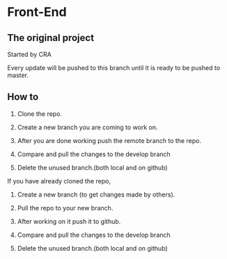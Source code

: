 <!-- @format -->

# Front-End

## The original project

Started by CRA

Every update will be pushed to this branch until it is ready to be pushed to master.

## How to

1. Clone the repo.

2. Create a new branch you are coming to work on.

3. After you are done working push the remote branch to the repo.

4. Compare and pull the changes to the develop branch

5. Delete the unused branch.(both local and on github)

If you have already cloned the repo,

1. Create a new branch (to get changes made by others).

2. Pull the repo to your new branch.

3. After working on it push it to github.

4. Compare and pull the changes to the develop branch

5. Delete the unused branch.(both local and on github)
